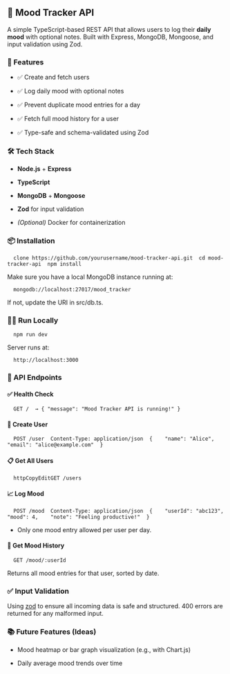 🧠 Mood Tracker API
-------------------

A simple TypeScript-based REST API that allows users to log their **daily mood** with optional notes. Built with Express, MongoDB, Mongoose, and input validation using Zod.

### 🚀 Features

*   ✅ Create and fetch users
    
*   ✅ Log daily mood with optional notes
    
*   ✅ Prevent duplicate mood entries for a day
    
*   ✅ Fetch full mood history for a user
    
*   ✅ Type-safe and schema-validated using Zod
    

### 🛠 Tech Stack

*   **Node.js** + **Express**
    
*   **TypeScript**
    
*   **MongoDB** + **Mongoose**
    
*   **Zod** for input validation
    
*   _(Optional)_ Docker for containerization
    

### 📦 Installation

`   clone https://github.com/yourusername/mood-tracker-api.git  cd mood-tracker-api  npm install   `

Make sure you have a local MongoDB instance running at:

`   mongodb://localhost:27017/mood_tracker   `

If not, update the URI in src/db.ts.

### 🚴‍♀️ Run Locally

`   npm run dev   `

Server runs at:

`   http://localhost:3000   `

### 🧪 API Endpoints

#### ✅ Health Check

`   GET /  → { "message": "Mood Tracker API is running!" }   `

#### 👤 Create User

`   POST /user  Content-Type: application/json  {    "name": "Alice",    "email": "alice@example.com"  }   `

#### 📋 Get All Users

`   httpCopyEditGET /users   `

#### 📈 Log Mood

`   POST /mood  Content-Type: application/json  {    "userId": "abc123",    "mood": 4,    "note": "Feeling productive!"  }   `

*   Only one mood entry allowed per user per day.
    

#### 📅 Get Mood History

`   GET /mood/:userId   `

Returns all mood entries for that user, sorted by date.

### ✅ Input Validation

Using [zod](https://github.com/colinhacks/zod) to ensure all incoming data is safe and structured. 400 errors are returned for any malformed input.

### 📚 Future Features (Ideas)

*   Mood heatmap or bar graph visualization (e.g., with Chart.js)
    
*   Daily average mood trends over time


